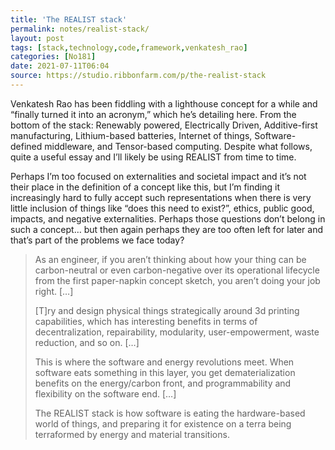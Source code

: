 ```yaml
---
title: 'The REALIST stack'
permalink: notes/realist-stack/
layout: post
tags: [stack,technology,code,framework,venkatesh_rao]
categories: [No181]
date: 2021-07-11T06:04
source: https://studio.ribbonfarm.com/p/the-realist-stack
---
```

Venkatesh Rao has been fiddling with a lighthouse concept for a while and “finally turned it into an acronym,” which he’s detailing here. From the bottom of the stack: Renewably powered, Electrically Driven, Additive-first manufacturing, Lithium-based batteries, Internet of things, Software-defined middleware, and Tensor-based computing. Despite what follows, quite a useful essay and I’ll likely be using REALIST from time to time.

Perhaps I’m too focused on externalities and societal impact and it’s not their place in the definition of a concept like this, but I’m finding it increasingly hard to fully accept such representations when there is very little inclusion of things like “does this need to exist?”, ethics, public good, impacts, and negative externalities. Perhaps those questions don’t belong in such a concept… but then again perhaps they are too often left for later and that’s part of the problems we face today?
> As an engineer, if you aren’t thinking about how your thing can be carbon-neutral or even carbon-negative over its operational lifecycle from the first paper-napkin concept sketch, you aren’t doing your job right. […]  
>
> [T]ry and design physical things strategically around 3d printing capabilities, which has interesting benefits in terms of decentralization, repairability, modularity, user-empowerment, waste reduction, and so on. […]  
>
> This is where the software and energy revolutions meet. When software eats something in this layer, you get dematerialization benefits on the energy/carbon front, and programmability and flexibility on the software end. […]  
>
> The REALIST stack is how software is eating the hardware-based world of things, and preparing it for existence on a terra being terraformed by energy and material transitions.  

